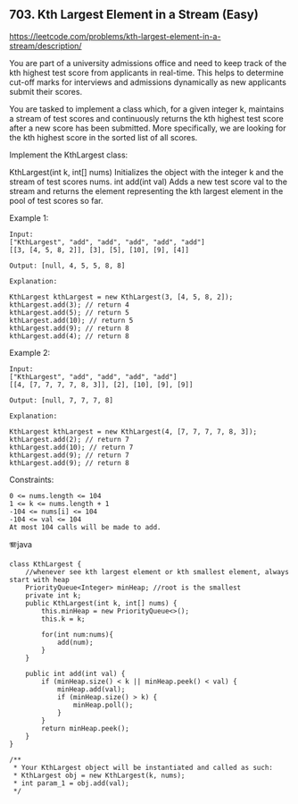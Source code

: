 ## 703. Kth Largest Element in a Stream (Easy)
https://leetcode.com/problems/kth-largest-element-in-a-stream/description/

You are part of a university admissions office and need to keep track of the kth highest test score from applicants in real-time. This helps to determine cut-off marks for interviews and admissions dynamically as new applicants submit their scores.

You are tasked to implement a class which, for a given integer k, maintains a stream of test scores and continuously returns the kth highest test score after a new score has been submitted. More specifically, we are looking for the kth highest score in the sorted list of all scores.

Implement the KthLargest class:

KthLargest(int k, int[] nums) Initializes the object with the integer k and the stream of test scores nums.
int add(int val) Adds a new test score val to the stream and returns the element representing the kth largest element in the pool of test scores so far.
 

Example 1:
    
    Input:
    ["KthLargest", "add", "add", "add", "add", "add"]
    [[3, [4, 5, 8, 2]], [3], [5], [10], [9], [4]]
    
    Output: [null, 4, 5, 5, 8, 8]
    
    Explanation:
    
    KthLargest kthLargest = new KthLargest(3, [4, 5, 8, 2]);
    kthLargest.add(3); // return 4
    kthLargest.add(5); // return 5
    kthLargest.add(10); // return 5
    kthLargest.add(9); // return 8
    kthLargest.add(4); // return 8

Example 2:
    
    Input:
    ["KthLargest", "add", "add", "add", "add"]
    [[4, [7, 7, 7, 7, 8, 3]], [2], [10], [9], [9]]
    
    Output: [null, 7, 7, 7, 8]
    
    Explanation:
    
    KthLargest kthLargest = new KthLargest(4, [7, 7, 7, 7, 8, 3]);
    kthLargest.add(2); // return 7
    kthLargest.add(10); // return 7
    kthLargest.add(9); // return 7
    kthLargest.add(9); // return 8
 

Constraints:

    0 <= nums.length <= 104
    1 <= k <= nums.length + 1
    -104 <= nums[i] <= 104
    -104 <= val <= 104
    At most 104 calls will be made to add.
    
          
  🪗java
  
    class KthLargest {
        //whenever see kth largest element or kth smallest element, always start with heap
        PriorityQueue<Integer> minHeap; //root is the smallest
        private int k;
        public KthLargest(int k, int[] nums) {
            this.minHeap = new PriorityQueue<>();
            this.k = k;
    
            for(int num:nums){
                add(num);
            }
        }
        
        public int add(int val) {
            if (minHeap.size() < k || minHeap.peek() < val) {
                minHeap.add(val);
                if (minHeap.size() > k) {
                    minHeap.poll();
                }
            }
            return minHeap.peek();
        }
    }
    
    /**
     * Your KthLargest object will be instantiated and called as such:
     * KthLargest obj = new KthLargest(k, nums);
     * int param_1 = obj.add(val);
     */

     
